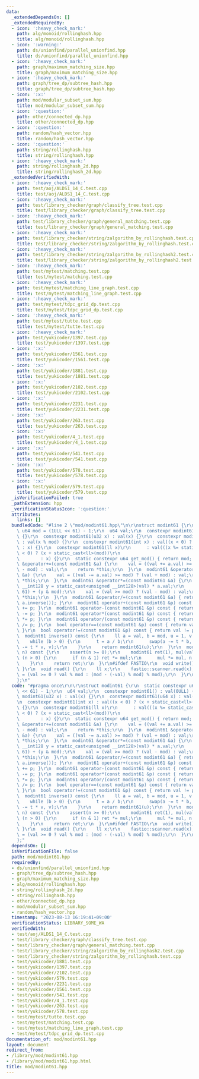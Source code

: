 ```yaml
---
data:
  _extendedDependsOn: []
  _extendedRequiredBy:
  - icon: ':heavy_check_mark:'
    path: alg/monoid/rollinghash.hpp
    title: alg/monoid/rollinghash.hpp
  - icon: ':warning:'
    path: ds/unionfind/parallel_unionfind.hpp
    title: ds/unionfind/parallel_unionfind.hpp
  - icon: ':heavy_check_mark:'
    path: graph/maximum_matching_size.hpp
    title: graph/maximum_matching_size.hpp
  - icon: ':heavy_check_mark:'
    path: graph/tree_dp/subtree_hash.hpp
    title: graph/tree_dp/subtree_hash.hpp
  - icon: ':x:'
    path: mod/modular_subset_sum.hpp
    title: mod/modular_subset_sum.hpp
  - icon: ':question:'
    path: other/connected_dp.hpp
    title: other/connected_dp.hpp
  - icon: ':question:'
    path: random/hash_vector.hpp
    title: random/hash_vector.hpp
  - icon: ':question:'
    path: string/rollinghash.hpp
    title: string/rollinghash.hpp
  - icon: ':heavy_check_mark:'
    path: string/rollinghash_2d.hpp
    title: string/rollinghash_2d.hpp
  _extendedVerifiedWith:
  - icon: ':heavy_check_mark:'
    path: test/aoj/ALDS1_14_C.test.cpp
    title: test/aoj/ALDS1_14_C.test.cpp
  - icon: ':heavy_check_mark:'
    path: test/library_checker/graph/classify_tree.test.cpp
    title: test/library_checker/graph/classify_tree.test.cpp
  - icon: ':heavy_check_mark:'
    path: test/library_checker/graph/general_matching.test.cpp
    title: test/library_checker/graph/general_matching.test.cpp
  - icon: ':heavy_check_mark:'
    path: test/library_checker/string/zalgorithm_by_rollinghash.test.cpp
    title: test/library_checker/string/zalgorithm_by_rollinghash.test.cpp
  - icon: ':heavy_check_mark:'
    path: test/library_checker/string/zalgorithm_by_rollinghash2.test.cpp
    title: test/library_checker/string/zalgorithm_by_rollinghash2.test.cpp
  - icon: ':heavy_check_mark:'
    path: test/mytest/matching.test.cpp
    title: test/mytest/matching.test.cpp
  - icon: ':heavy_check_mark:'
    path: test/mytest/matching_line_graph.test.cpp
    title: test/mytest/matching_line_graph.test.cpp
  - icon: ':heavy_check_mark:'
    path: test/mytest/tdpc_grid_dp.test.cpp
    title: test/mytest/tdpc_grid_dp.test.cpp
  - icon: ':heavy_check_mark:'
    path: test/mytest/tutte.test.cpp
    title: test/mytest/tutte.test.cpp
  - icon: ':heavy_check_mark:'
    path: test/yukicoder/1397.test.cpp
    title: test/yukicoder/1397.test.cpp
  - icon: ':x:'
    path: test/yukicoder/1561.test.cpp
    title: test/yukicoder/1561.test.cpp
  - icon: ':x:'
    path: test/yukicoder/1881.test.cpp
    title: test/yukicoder/1881.test.cpp
  - icon: ':x:'
    path: test/yukicoder/2102.test.cpp
    title: test/yukicoder/2102.test.cpp
  - icon: ':x:'
    path: test/yukicoder/2231.test.cpp
    title: test/yukicoder/2231.test.cpp
  - icon: ':x:'
    path: test/yukicoder/263.test.cpp
    title: test/yukicoder/263.test.cpp
  - icon: ':x:'
    path: test/yukicoder/4_1.test.cpp
    title: test/yukicoder/4_1.test.cpp
  - icon: ':x:'
    path: test/yukicoder/541.test.cpp
    title: test/yukicoder/541.test.cpp
  - icon: ':x:'
    path: test/yukicoder/578.test.cpp
    title: test/yukicoder/578.test.cpp
  - icon: ':x:'
    path: test/yukicoder/579.test.cpp
    title: test/yukicoder/579.test.cpp
  _isVerificationFailed: true
  _pathExtension: hpp
  _verificationStatusIcon: ':question:'
  attributes:
    links: []
  bundledCode: "#line 2 \"mod/modint61.hpp\"\n\r\nstruct modint61 {\r\n  static constexpr\
    \ u64 mod = (1ULL << 61) - 1;\r\n  u64 val;\r\n  constexpr modint61() : val(0ULL)\
    \ {}\r\n  constexpr modint61(u32 x) : val(x) {}\r\n  constexpr modint61(u64 x)\
    \ : val(x % mod) {}\r\n  constexpr modint61(int x) : val((x < 0) ? (x + static_cast<ll>(mod))\
    \ : x) {}\r\n  constexpr modint61(ll x)\r\n      : val(((x %= static_cast<ll>(mod))\
    \ < 0) ? (x + static_cast<ll>(mod))\r\n                                      \
    \        : x) {}\r\n  static constexpr u64 get_mod() { return mod; }\r\n  modint61\
    \ &operator+=(const modint61 &a) {\r\n    val = ((val += a.val) >= mod) ? (val\
    \ - mod) : val;\r\n    return *this;\r\n  }\r\n  modint61 &operator-=(const modint61\
    \ &a) {\r\n    val = ((val -= a.val) >= mod) ? (val + mod) : val;\r\n    return\
    \ *this;\r\n  }\r\n  modint61 &operator*=(const modint61 &a) {\r\n    const unsigned\
    \ __int128 y = static_cast<unsigned __int128>(val) * a.val;\r\n    val = (y >>\
    \ 61) + (y & mod);\r\n    val = (val >= mod) ? (val - mod) : val;\r\n    return\
    \ *this;\r\n  }\r\n  modint61 &operator/=(const modint61 &a) { return (*this *=\
    \ a.inverse()); }\r\n  modint61 operator+(const modint61 &p) const { return modint61(*this)\
    \ += p; }\r\n  modint61 operator-(const modint61 &p) const { return modint61(*this)\
    \ -= p; }\r\n  modint61 operator*(const modint61 &p) const { return modint61(*this)\
    \ *= p; }\r\n  modint61 operator/(const modint61 &p) const { return modint61(*this)\
    \ /= p; }\r\n  bool operator==(const modint61 &p) const { return val == p.val;\
    \ }\r\n  bool operator!=(const modint61 &p) const { return val != p.val; }\r\n\
    \  modint61 inverse() const {\r\n    ll a = val, b = mod, u = 1, v = 0, t;\r\n\
    \    while (b > 0) {\r\n      t = a / b;\r\n      swap(a -= t * b, b), swap(u\
    \ -= t * v, v);\r\n    }\r\n    return modint61(u);\r\n  }\r\n  modint61 pow(ll\
    \ n) const {\r\n    assert(n >= 0);\r\n    modint61 ret(1), mul(val);\r\n    while\
    \ (n > 0) {\r\n      if (n & 1) ret *= mul;\r\n      mul *= mul, n >>= 1;\r\n\
    \    }\r\n    return ret;\r\n  }\r\n#ifdef FASTIO\r\n  void write() { fastio::printer.write(val);\
    \ }\r\n  void read() {\r\n    ll x;\r\n    fastio::scanner.read(x);\r\n    val\
    \ = (val >= 0 ? val % mod : (mod - (-val) % mod) % mod);\r\n  }\r\n#endif\r\n\
    };\n"
  code: "#pragma once\r\n\r\nstruct modint61 {\r\n  static constexpr u64 mod = (1ULL\
    \ << 61) - 1;\r\n  u64 val;\r\n  constexpr modint61() : val(0ULL) {}\r\n  constexpr\
    \ modint61(u32 x) : val(x) {}\r\n  constexpr modint61(u64 x) : val(x % mod) {}\r\
    \n  constexpr modint61(int x) : val((x < 0) ? (x + static_cast<ll>(mod)) : x)\
    \ {}\r\n  constexpr modint61(ll x)\r\n      : val(((x %= static_cast<ll>(mod))\
    \ < 0) ? (x + static_cast<ll>(mod))\r\n                                      \
    \        : x) {}\r\n  static constexpr u64 get_mod() { return mod; }\r\n  modint61\
    \ &operator+=(const modint61 &a) {\r\n    val = ((val += a.val) >= mod) ? (val\
    \ - mod) : val;\r\n    return *this;\r\n  }\r\n  modint61 &operator-=(const modint61\
    \ &a) {\r\n    val = ((val -= a.val) >= mod) ? (val + mod) : val;\r\n    return\
    \ *this;\r\n  }\r\n  modint61 &operator*=(const modint61 &a) {\r\n    const unsigned\
    \ __int128 y = static_cast<unsigned __int128>(val) * a.val;\r\n    val = (y >>\
    \ 61) + (y & mod);\r\n    val = (val >= mod) ? (val - mod) : val;\r\n    return\
    \ *this;\r\n  }\r\n  modint61 &operator/=(const modint61 &a) { return (*this *=\
    \ a.inverse()); }\r\n  modint61 operator+(const modint61 &p) const { return modint61(*this)\
    \ += p; }\r\n  modint61 operator-(const modint61 &p) const { return modint61(*this)\
    \ -= p; }\r\n  modint61 operator*(const modint61 &p) const { return modint61(*this)\
    \ *= p; }\r\n  modint61 operator/(const modint61 &p) const { return modint61(*this)\
    \ /= p; }\r\n  bool operator==(const modint61 &p) const { return val == p.val;\
    \ }\r\n  bool operator!=(const modint61 &p) const { return val != p.val; }\r\n\
    \  modint61 inverse() const {\r\n    ll a = val, b = mod, u = 1, v = 0, t;\r\n\
    \    while (b > 0) {\r\n      t = a / b;\r\n      swap(a -= t * b, b), swap(u\
    \ -= t * v, v);\r\n    }\r\n    return modint61(u);\r\n  }\r\n  modint61 pow(ll\
    \ n) const {\r\n    assert(n >= 0);\r\n    modint61 ret(1), mul(val);\r\n    while\
    \ (n > 0) {\r\n      if (n & 1) ret *= mul;\r\n      mul *= mul, n >>= 1;\r\n\
    \    }\r\n    return ret;\r\n  }\r\n#ifdef FASTIO\r\n  void write() { fastio::printer.write(val);\
    \ }\r\n  void read() {\r\n    ll x;\r\n    fastio::scanner.read(x);\r\n    val\
    \ = (val >= 0 ? val % mod : (mod - (-val) % mod) % mod);\r\n  }\r\n#endif\r\n\
    };"
  dependsOn: []
  isVerificationFile: false
  path: mod/modint61.hpp
  requiredBy:
  - ds/unionfind/parallel_unionfind.hpp
  - graph/tree_dp/subtree_hash.hpp
  - graph/maximum_matching_size.hpp
  - alg/monoid/rollinghash.hpp
  - string/rollinghash_2d.hpp
  - string/rollinghash.hpp
  - other/connected_dp.hpp
  - mod/modular_subset_sum.hpp
  - random/hash_vector.hpp
  timestamp: '2023-08-13 16:19:41+09:00'
  verificationStatus: LIBRARY_SOME_WA
  verifiedWith:
  - test/aoj/ALDS1_14_C.test.cpp
  - test/library_checker/graph/classify_tree.test.cpp
  - test/library_checker/graph/general_matching.test.cpp
  - test/library_checker/string/zalgorithm_by_rollinghash2.test.cpp
  - test/library_checker/string/zalgorithm_by_rollinghash.test.cpp
  - test/yukicoder/1881.test.cpp
  - test/yukicoder/1397.test.cpp
  - test/yukicoder/2102.test.cpp
  - test/yukicoder/579.test.cpp
  - test/yukicoder/2231.test.cpp
  - test/yukicoder/1561.test.cpp
  - test/yukicoder/541.test.cpp
  - test/yukicoder/4_1.test.cpp
  - test/yukicoder/263.test.cpp
  - test/yukicoder/578.test.cpp
  - test/mytest/tutte.test.cpp
  - test/mytest/matching.test.cpp
  - test/mytest/matching_line_graph.test.cpp
  - test/mytest/tdpc_grid_dp.test.cpp
documentation_of: mod/modint61.hpp
layout: document
redirect_from:
- /library/mod/modint61.hpp
- /library/mod/modint61.hpp.html
title: mod/modint61.hpp
---
```

